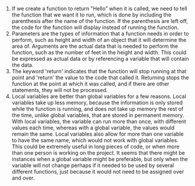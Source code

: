 
1. If we create a function to return "Hello" when it is called, we need to tell the function that we want it to run, which is done by including the parenthesis after the name of the function. If the parenthesis are left off, the code for the function will display instead of running the function.
2. Parameters are the types of information that a function needs in order to perform, such as height and width of an object that it will determine the area of. Arguments are the actual data that is needed to perform the function, such as the number of feet in the height and width. This could be expressed as actual data or by referencing a variable that will contain the data.
3. The keyword 'return' indicates that the function will stop running at that point and 'return' the value to the code that called it. Returning stops the function at the point at which it was called, and if there are other statements, they will not be processed.
4. Local variables are better than global variables for a few reasons. Local variables take up less memory, because the information is only stored while the function is running, and does not take up memory the rest of the time, unlike global variables, that are stored in permanent memory. With local variables, the variable can run more than once, with different values each time, whereas with a global variable, the values would remain the same. Local variables also allow for more than one variable to have the same name, which would not work with global variables. This could be extremely useful in long pieces of code, or when more than one person is working on the project. It seems that there might be instances when a global variable might be preferable, but only when the variable will not change perhaps if it needed to be used by several different functions, just because it would not need to be assigned over and over.
